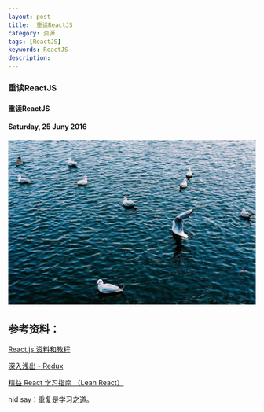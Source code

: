 ```yaml
---
layout: post
title:  重读ReactJS
category: 资源
tags: [ReactJS]
keywords: ReactJS
description:
---
```


### 重读ReactJS

#### 重读ReactJS

#### Saturday, 25 Juny 2016

![ChenBi](/../../assets/img/resource/2016/ChenBi_17.jpeg)

## 参考资料：

[React.js 资料和教程](https://github.com/thoughtbit/it-note/issues/12)

[深入浅出 - Redux](http://www.w3ctech.com/topic/1561)

[精益 React 学习指南 （Lean React）](https://zhuanlan.zhihu.com/p/21107252)

hid say：重复是学习之道。
